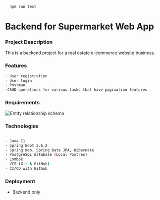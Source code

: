 
```bash
  npm run test
```

# Backend for Supermarket Web App

### Project Description
This is a backend project for a real estate e-commerce website business.


### Features
```bash
- User registration 
- User login 
- Postman
-CRUD operations for various tasks that have pagination features 
```

### Requirements

![Entity relationship schema](https://drive.google.com/file/d/1y8hyIupl-Gt1x2icDaUeaKkduso1Qxkq/view?usp=sharing)


### Technologies
```bash

- Java 11
- Spring Boot 2.6.2
- Spring Web, Spring Data JPA, Hibernate
- PostgreSQL database (Local Postres)
- Lombok
- VCS (Git & GitHub)
- CI/CD with Github 
```

### Deployment
- Backend only

 
